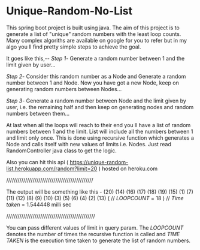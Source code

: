 # Unique-Random-No-List
This spring boot project is built using java. The aim of this project is to generate a list of "unique" random numbers with the least loop counts.
Many complex algoriths are available on google for you to refer but in my algo you ll find pretty simple steps to achieve the goal.

It goes like this,-- 
  *Step 1*- Generate a random number between 1 and the limit given by user...
  
  *Step 2*- Consider this random number as a Node and Generate a random number between 1 and Node. Now you have got a new Node, keep on generating random numbers between Nodes...
  
  *Step 3*- Generate a random number between Node and the limit given by user, i.e. the remaining half and then keep on generating nodes and random numbers between them...
  
At last when all the loops will reach to their end you ll have a list of random numbers between 1 and the limit. List will include all the numbers between 1 and limit only once.
This is done using recursive function which generates a Node and calls itself with new values of limits i.e. Nodes.
Just read RandomController java class to get the logic. 

Also you can hit this api ( https://unique-random-list.herokuapp.com/random?limit=20 ) hosted on heroku.com 

//////////////////////////////////////////////

The output will be something like this - 
(20) (14) (16) (17) (18) (19) (15) (1) (7) (11) (12) (8) (9) (10) (3) (5) (6) (4) (2) (13) ( // *LOOPCOUNT* = 18 ) // *Time taken* = 1.544448 milli sec

///////////////////////////////////////////////

You can pass different values of limit in query param. The *LOOPCOUNT* denotes the number of times the recursive function is called and *TIME TAKEN* is the execution time taken to generate the list of random numbers.
